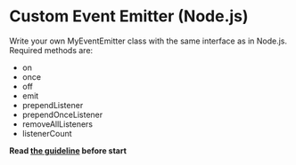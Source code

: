 # Custom Event Emitter (Node.js)
Write your own MyEventEmitter class with the same interface as in Node.js. Required methods are:
- on
- once
- off
- emit
- prependListener
- prependOnceListener
- removeAllListeners
- listenerCount

**Read [the guideline](https://github.com/mate-academy/js_task-guideline/blob/master/README.md) before start**
